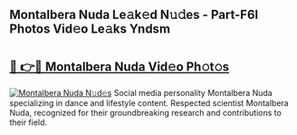 ## Montalbera Nuda Le𝚊k𝚎d N𝚞𝚍es - Part-F6l Photos Vid𝚎o Le𝚊ks Yndsm

# <h2><a href="http://fbbhdts.evod.top/?m=Montalbera+Nuda">🔗 👉🔴 Montalbera Nuda Vid𝚎o Ph𝚘t𝚘s</a></h2>

[![Montalbera Nuda N𝚞d𝚎s](https://i.imgur.com/8V9OHl7.gif)](http://fbbhdts.evod.top/?m=Montalbera+Nuda)
Social media personality Montalbera Nuda specializing in dance and lifestyle content. Respected scientist Montalbera Nuda, recognized for their groundbreaking research and contributions to their field. 
